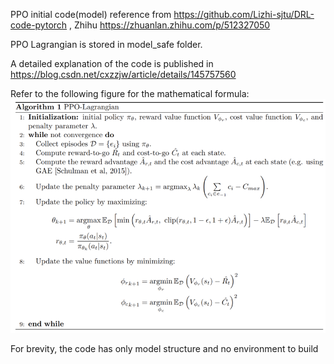 PPO initial code(model) reference from https://github.com/Lizhi-sjtu/DRL-code-pytorch , Zhihu https://zhuanlan.zhihu.com/p/512327050

PPO Lagrangian is stored in model_safe folder. 

A detailed explanation of the code is published in https://blog.csdn.net/cxzzjw/article/details/145757560

Refer to the following figure for the mathematical formula:
![img.png](img.png)

For brevity, the code has only model structure and no environment to build